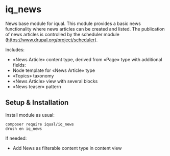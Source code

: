 # iq_news

News base module for iqual.
This module provides a basic news functionality where news articles can be created and listed. The publication of news articles is controlled by the scheduler module (https://www.drupal.org/project/scheduler).

Includes:
- «News Article» content type, derived from «Page» type with additional fields:
- Node template for «News Article» type
- «Topics» taxonomy
- «News Article» view with several blocks
- «News teaser» pattern

## Setup & Installation

Install module as usual:

    composer require iqual/iq_news
    drush en iq_news

If needed:
- Add News as filterable content type in content view
